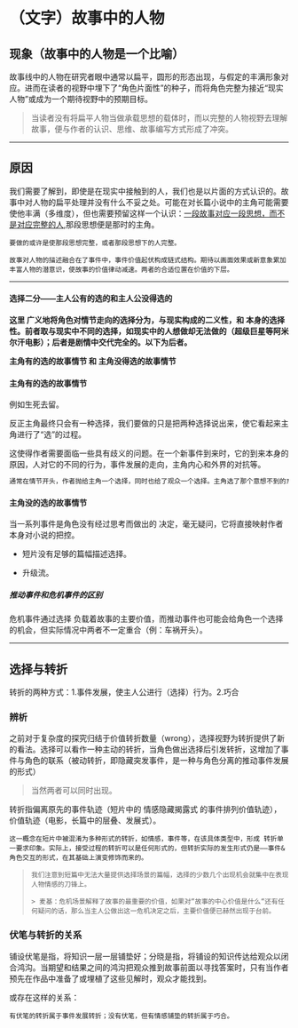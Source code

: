 # （文字）故事中的人物

## 现象（故事中的人物是一个比喻）

故事线中的人物在研究者眼中通常以扁平，圆形的形态出现，与假定的丰满形象对应。进而在读者的视野中埋下了“角色片面性”的种子，而将角色完整为接近“现实人物”或成为一个期待视野中的预期目标。

>当读者没有将扁平人物当做承载思想的载体时，而以完整的人物视野去理解故事，便与作者的认识、思维、故事编写方式形成了冲突。

---

## 原因

我们需要了解到，即使是在现实中接触到的人，我们也是以片面的方式认识的。故事中对人物的扁平处理并没有什么不妥之处。可能在对长篇小说中的主角可能需要使他丰满（多维度），但也需要预留这样一个认识：[一段故事对应一段思想，而不是对应完整的人](),那段思想便是那时的主角。

```
要做的或许是使那段思想完整，或者那段思想下的人完整。

故事对人物的描述融合在了事件中，事件价值起伏构成链式结构。期待以画面效果或新意象累加丰富人物的潜意识，使故事的价值律动减速。两者的合适位置在价值的下层。
```

---

#### 选择二分——主人公有的选的和主人公没得选的

**这里 广义地将角色对情节走向的选择分为，与现实构成的二义性，和 本身的选择性。前者取与现实中不同的选择，如现实中的人想做却无法做的（超级巨星等阿米尔汗电影）；后者是剧情中交代完全的。以下为后者。**

**主角有的选的故事情节  和 主角没得选的故事情节**

#### 主角有的选的故事情节

例如生死去留。

反正主角最终只会有一种选择，我们要做的只是把两种选择说出来，使它看起来主角进行了“选”的过程。

这使得作者需要面临一些具有歧义的问题。在一个新事件到来时，它的到来本身的原因，人对它的不同的行为，事件发展的走向，主角内心和外界的对抗等。

```c
通常在情节开头，作者抛给主角一个选择，同时也给了观众一个选择。主角选了那个意想不到的东西。然后在结尾，作者可能抛给主角一个更大更强烈的选择，麦基称之为危机。在不同的转向中，角色的性格被体现出来。
```

#### 主角没的选的故事情节

当一系列事件是角色没有经过思考而做出的 决定，毫无疑问，它将直接映射作者本身对小说的把控。

+ 短片没有足够的篇幅描述选择。

+ 升级流。



##### 推动事件和危机事件的区别

危机事件通过选择 负载着故事的主要价值，而推动事件也可能会给角色一个选择的机会，但实际情况中两者不一定重合（例：车祸开头）。

---

## 选择与转折

转折的两种方式：1.事件发展，使主人公进行（选择）行为。2.巧合

### 辨析

之前对于复杂度的探究归结于价值转折数量（wrong），选择视野为转折提供了新的看法。选择可以看作一种主动的转折，当角色做出选择后引发转折，这增加了事件与角色的联系（被动转折，即隐藏突发事件，是一种与角色分离的推动事件发展的形式）

> 当然两者可以同时出现。

转折指偏离原先的事件轨迹（短片中的 情感隐藏揭露式  的事件排列价值轨迹），价值轨迹（电影，长篇中的层叠、发展式）。

```
这一概念在短片中被混淆为多种形式的转折，如情感，事件等，在该具体类型中，形成 转折单一要求印象。实际上，接受过程的转折可以是任何形式的，但转折实际的发生形式仍是——事件&角色交互的形式，在其基础上演变修饰而来的。
```

> ```
> 我们注意到短篇中无法大量提供选择场景的篇幅，选择的少数几个出现机会就集中在表现人物情感的刀锋上。
> 
> > 麦基：危机场景解释了故事的最重要的价值，如果对“故事的中心价值是什么“还有任何疑问的话，那么当主人公做出这一危机决定之后，主要价值便已赫然出现于台前。
> ```

### 伏笔与转折的关系

铺设伏笔是指，将知识一层一层铺垫好；分晓是指，将铺设的知识传达给观众以闭合鸿沟。当期望和结果之间的鸿沟把观众推到故事前面以寻找答案时，只有当作者预先在作品中准备了或埋植了这些见解时，观众才能找到。

或存在这样的关系：

```
有伏笔的转折属于事件发展转折；没有伏笔，但有情感铺垫的转折属于巧合。
```

